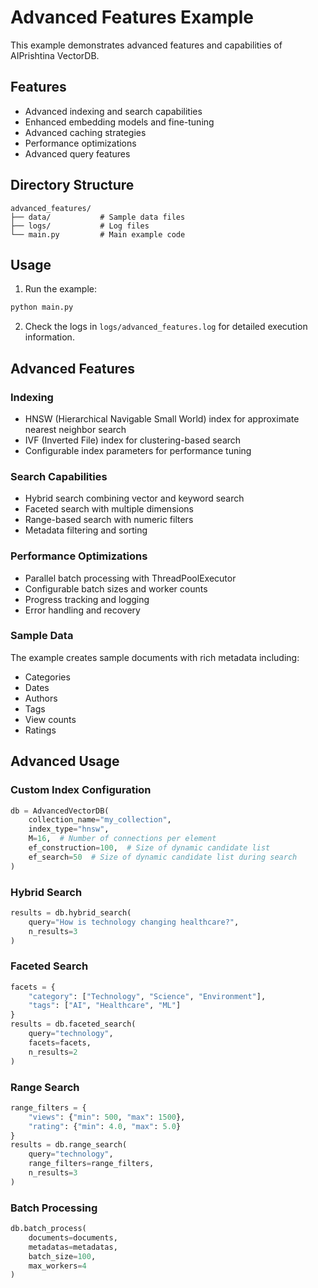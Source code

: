 # Advanced Features Example

This example demonstrates advanced features and capabilities of AIPrishtina VectorDB.

## Features
- Advanced indexing and search capabilities
- Enhanced embedding models and fine-tuning
- Advanced caching strategies
- Performance optimizations
- Advanced query features

## Directory Structure
```
advanced_features/
├── data/           # Sample data files
├── logs/           # Log files
└── main.py         # Main example code
```

## Usage
1. Run the example:
```bash
python main.py
```

2. Check the logs in `logs/advanced_features.log` for detailed execution information.

## Advanced Features

### Indexing
- HNSW (Hierarchical Navigable Small World) index for approximate nearest neighbor search
- IVF (Inverted File) index for clustering-based search
- Configurable index parameters for performance tuning

### Search Capabilities
- Hybrid search combining vector and keyword search
- Faceted search with multiple dimensions
- Range-based search with numeric filters
- Metadata filtering and sorting

### Performance Optimizations
- Parallel batch processing with ThreadPoolExecutor
- Configurable batch sizes and worker counts
- Progress tracking and logging
- Error handling and recovery

### Sample Data
The example creates sample documents with rich metadata including:
- Categories
- Dates
- Authors
- Tags
- View counts
- Ratings

## Advanced Usage

### Custom Index Configuration
```python
db = AdvancedVectorDB(
    collection_name="my_collection",
    index_type="hnsw",
    M=16,  # Number of connections per element
    ef_construction=100,  # Size of dynamic candidate list
    ef_search=50  # Size of dynamic candidate list during search
)
```

### Hybrid Search
```python
results = db.hybrid_search(
    query="How is technology changing healthcare?",
    n_results=3
)
```

### Faceted Search
```python
facets = {
    "category": ["Technology", "Science", "Environment"],
    "tags": ["AI", "Healthcare", "ML"]
}
results = db.faceted_search(
    query="technology",
    facets=facets,
    n_results=2
)
```

### Range Search
```python
range_filters = {
    "views": {"min": 500, "max": 1500},
    "rating": {"min": 4.0, "max": 5.0}
}
results = db.range_search(
    query="technology",
    range_filters=range_filters,
    n_results=3
)
```

### Batch Processing
```python
db.batch_process(
    documents=documents,
    metadatas=metadatas,
    batch_size=100,
    max_workers=4
)
``` 